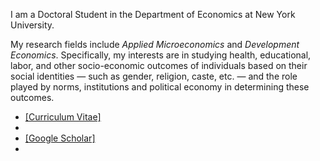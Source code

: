 
I am a Doctoral Student in the Department of Economics at New York University. 

My research fields include *Applied Microeconomics* and *Development Economics*. Specifically, my interests are in studying health, educational, labor, and other socio-economic outcomes of individuals based on their social identities &mdash; such as gender, religion, caste, etc. &mdash; and the role played by norms, institutions and political economy in determining these outcomes.


<ul>
<li><a href="Files/CV_PhilipMinu.pdf">[Curriculum Vitae]</a><li>
<li><a href="https://scholar.google.com/citations?user=yqwUdjkAAAAJ&hl=en">[Google Scholar]</a><li>
</ul>





